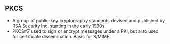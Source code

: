 PKCS
----

* A group of public-key cryptography standards devised and published by RSA Security Inc, starting in the early 1990s.
* PKCS#7 used to sign or encrypt messages under a PKI, but also used for certificate dissemination. Basis for S/MIME.
